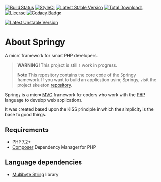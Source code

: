 [![Build Status](https://travis-ci.org/springy-framework/core.svg?branch=master)](https://travis-ci.org/springy-framework/core)
[![StyleCI](https://styleci.io/repos/166688147/shield)](https://styleci.io/repos/166688147)
[![Latest Stable Version](https://poser.pugx.org/springy-framework/core/v/stable)](https://packagist.org/packages/springy-framework/core)
[![Total Downloads](https://poser.pugx.org/springy-framework/core/downloads)](https://packagist.org/packages/springy-framework/core)
[![License](https://poser.pugx.org/springy-framework/core/license)](https://packagist.org/packages/springy-framework/core)
[![Codacy Badge](https://app.codacy.com/project/badge/Grade/891fd880215449c5afa8a2a1e7e18e45)](https://www.codacy.com/gh/springy-framework/core/dashboard?utm_source=github.com&amp;utm_medium=referral&amp;utm_content=springy-framework/core&amp;utm_campaign=Badge_Grade)

[![Latest Unstable Version](https://poser.pugx.org/springy-framework/core/v/unstable)](https://packagist.org/packages/springy-framework/core)

# About Springy

A micro framework for smart PHP developers.

> **WARNING!** This project is still a work in progress.
>
> **Note** This repository contains the core code of the Springy framework. If you want to build an application using Springy, visit the project skeleton [repository](https://github.com/springy-framework/springy).

Springy is a micro [MVC](https://en.wikipedia.org/wiki/Model%E2%80%93view%E2%80%93controller) framework for coders who work with the [PHP](http://www.php.net) language to develop web applications.

It was created based upon the KISS principle in which the simplicity is the base to good things.

## Requirements

-   PHP 7.2+
-   [Composer](https://getcomposer.org/) Dependency Manager for PHP

## Language dependencies

-   [Multibyte String](http://php.net/manual/en/intro.mbstring.php) library
